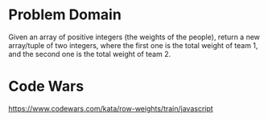 # Problem Domain

Given an array of positive integers (the weights of the people), return a new array/tuple of two integers, where the first one is the total weight of team 1, and the second one is the total weight of team 2.


# Code Wars

https://www.codewars.com/kata/row-weights/train/javascript